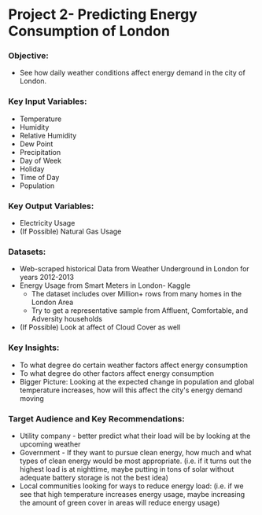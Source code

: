 # Project 2- Predicting Energy Consumption of London

### Objective:
* See how daily weather conditions affect energy demand in the city of London.


### Key Input Variables:
* Temperature
* Humidity
* Relative Humidity
* Dew Point
* Precipitation
* Day of Week
* Holiday
* Time of Day
* Population

### Key Output Variables:
* Electricity Usage
* (If Possible) Natural Gas Usage

### Datasets:
* Web-scraped historical Data from Weather Underground in London for years 2012-2013
* Energy Usage from Smart Meters in London- Kaggle
    * The dataset includes over Million+ rows from many homes in the London Area
    * Try to get a representative sample from Affluent, Comfortable, and Adversity households
* (If Possible) Look at affect of Cloud Cover as well

### Key Insights:
* To what degree do certain weather factors affect energy consumption
* To what degree do other factors affect energy consumption
* Bigger Picture: Looking at the expected change in population and global temperature increases, how will this affect the city's energy demand moving


### Target Audience and Key Recommendations:
* Utility company - better predict what their load will be by looking at the upcoming weather
* Government - If they want to pursue clean energy, how much and what types of clean energy would be most appropriate. (i.e. if it turns out the highest load is at nighttime, maybe putting in tons of solar without adequate battery storage is not the best idea)  
* Local communities looking for ways to reduce energy load: (i.e. if we see that high temperature increases energy usage, maybe increasing the amount of green cover in areas will reduce energy usage)
